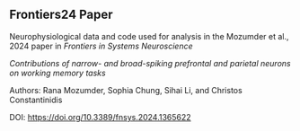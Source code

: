 ## Frontiers24 Paper

Neurophysiological data and code used for analysis in the Mozumder et al., 2024 paper in _Frontiers in Systems Neuroscience_

_Contributions of narrow- and broad-spiking prefrontal and parietal neurons on working memory tasks_

Authors: Rana Mozumder, Sophia Chung, Sihai Li, and Christos Constantinidis

DOI: https://doi.org/10.3389/fnsys.2024.1365622



